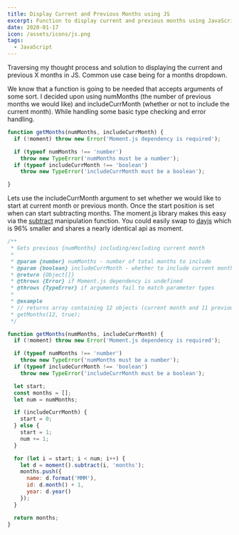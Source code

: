 ```yaml
---
title: Display Current and Previous Months using JS
excerpt: Function to display current and previous months using JavaScript. Common use case being a months dropdown.
date: 2020-01-17
icon: /assets/icons/js.png
tags:
  - JavaScript
---
```


Traversing my thought process and solution to displaying the current and previous X months in JS. Common use case being for a months dropdown.

We know that a function is going to be needed that accepts arguments of some sort. I decided upon using numMonths (the number of previous months we would like) and includeCurrMonth (whether or not to include the current month). While handling some basic type checking and error handling.
```js
function getMonths(numMonths, includeCurrMonth) {
  if (!moment) throw new Error('Moment.js dependency is required');

  if (typeof numMonths !== 'number')
    throw new TypeError('numMonths must be a number');
  if (typeof includeCurrMonth !== 'boolean')
    throw new TypeError('includeCurrMonth must be a boolean');

}

```

Lets use the includeCurrMonth argument to set whether we would like to start at current month or previous month. Once the start position is set when can start subtracting months. The moment.js library makes this easy via the [subtract](https://momentjs.com/docs/#/manipulating/subtract/) manipulation function. You could easily swap to [dayjs](https://github.com/iamkun/dayjs) which is 96% smaller and shares a nearly identical api as moment.
```js
/**
 * Gets previous {numMonths} including/excluding current month
 *
 * @param {number} numMonths - number of total months to include
 * @param {boolean} includeCurrMonth - whether to include current month
 * @return {Object[]}
 * @throws {Error} if Moment.js dependency is undefined
 * @throws {TypeError} if arguments fail to match parameter types
 *
 * @example
 * // returns array containing 12 objects (current month and 11 previous months)
 * getMonths(12, true);
 */

function getMonths(numMonths, includeCurrMonth) {
  if (!moment) throw new Error('Moment.js dependency is required');

  if (typeof numMonths !== 'number')
    throw new TypeError('numMonths must be a number');
  if (typeof includeCurrMonth !== 'boolean')
    throw new TypeError('includeCurrMonth must be a boolean');

  let start;
  const months = [];
  let num = numMonths;

  if (includeCurrMonth) {
    start = 0;
  } else {
    start = 1;
    num += 1;
  }

  for (let i = start; i < num; i++) {
    let d = moment().subtract(i, 'months');
    months.push({
      name: d.format('MMM'),
      id: d.month() + 1,
      year: d.year()
    });
  }

  return months;
}

```
